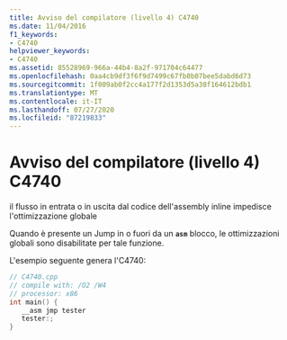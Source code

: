 ```yaml
---
title: Avviso del compilatore (livello 4) C4740
ms.date: 11/04/2016
f1_keywords:
- C4740
helpviewer_keywords:
- C4740
ms.assetid: 85528969-966a-44b4-8a2f-971704c64477
ms.openlocfilehash: 0aa4cb9df3f6f9d7499c67fb0b07bee5dabd6d73
ms.sourcegitcommit: 1f009ab0f2cc4a177f2d1353d5a38f164612bdb1
ms.translationtype: MT
ms.contentlocale: it-IT
ms.lasthandoff: 07/27/2020
ms.locfileid: "87219833"
---
```

# <a name="compiler-warning-level-4-c4740"></a>Avviso del compilatore (livello 4) C4740

il flusso in entrata o in uscita dal codice dell'assembly inline impedisce l'ottimizzazione globale

Quando è presente un Jump in o fuori da un **`asm`** blocco, le ottimizzazioni globali sono disabilitate per tale funzione.

L'esempio seguente genera l'C4740:

```cpp
// C4740.cpp
// compile with: /O2 /W4
// processor: x86
int main() {
   __asm jmp tester
   tester:;
}
```
